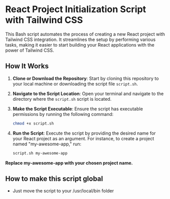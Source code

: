 # React Project Initialization Script with Tailwind CSS

This Bash script automates the process of creating a new React project with Tailwind CSS integration. It streamlines the setup by performing various tasks, making it easier to start building your React applications with the power of Tailwind CSS.

## How It Works

1. **Clone or Download the Repository**: Start by cloning this repository to your local machine or downloading the script file `script.sh`.

2. **Navigate to the Script Location**: Open your terminal and navigate to the directory where the `script.sh` script is located.

3. **Make the Script Executable**: Ensure the script has executable permissions by running the following command:

   ```bash
   chmod +x script.sh
   ```
4. **Run the Script**: Execute the script by providing the desired name for your React project as an argument. For instance, to create a project named "my-awesome-app," run:
   ```bash
   script.sh my-awesome-app
   ```




**Replace my-awesome-app with your chosen project name.**

## How to make this script global
- Just move the script to your /usr/local/bin folder
